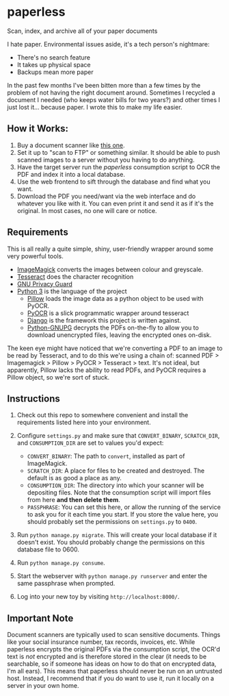 # paperless
Scan, index, and archive all of your paper documents

I hate paper.  Environmental issues aside, it's a tech person's nightmare:

* There's no search feature
* It takes up physical space
* Backups mean more paper

In the past few months I've been bitten more than a few times by the problem
of not having the right document around.  Sometimes I recycled a document I
needed (who keeps water bills for two years?) and other times I just lost
it... because paper.  I wrote this to make my life easier.

## How it Works:

1. Buy a document scanner like [this one](http://www.brother.ca/en-CA/Scanners/11/ProductDetail/ADS1500W?ProductDetail=productdetail).
2. Set it up to "scan to FTP" or something similar. It should be able to push
   scanned images to a server without you having to do anything.
3. Have the target server run the *paperless* consumption script to OCR the PDF
   and index it into a local database.
4. Use the web frontend to sift through the database and find what you want.
5. Download the PDF you need/want via the web interface and do whatever you
   like with it.  You can even print it and send it as if it's the original.
   In most cases, no one will care or notice.


## Requirements

This is all really a quite simple, shiny, user-friendly wrapper around some very
powerful tools.

* [ImageMagick](http://imagemagick.org/) converts the images between colour and
  greyscale.
* [Tesseract](https://github.com/tesseract-ocr) does the character recognition
* [GNU Privacy Guard](https://gnupg.org)
* [Python 3](https://python.org/) is the language of the project
    * [Pillow](https://pypi.python.org/pypi/pillowfight/) loads the image data
      as a python object to be used with PyOCR.
    * [PyOCR](https://github.com/jflesch/pyocr) is a slick programmatic wrapper
      around tesseract
    * [Django](https://djangoproject.org/) is the framework this project is 
      written against.
    * [Python-GNUPG](http://pythonhosted.org/python-gnupg/) decrypts the PDFs
      on-the-fly to allow you to download unencrypted files, leaving the
      encrypted ones on-disk.

The keen eye might have noticed that we're converting a PDF to an image to be
read by Tesseract, and to do this we're using a chain of: scanned PDF >
Imagemagick > Pillow > PyOCR > Tesseract > text.  It's not ideal, but
apparently, Pillow lacks the ability to read PDFs, and PyOCR requires a Pillow
object, so we're sort of stuck.


## Instructions

1. Check out this repo to somewhere convenient and install the requirements
   listed here into your environment.

2. Configure `settings.py` and make sure that `CONVERT_BINARY`, `SCRATCH_DIR`,
   and `CONSUMPTION_DIR` are set to values you'd expect:

    * `CONVERT_BINARY`: The path to `convert`, installed as part of ImageMagick.
    * `SCRATCH_DIR`: A place for files to be created and destroyed.  The default
      is as good a place as any.
    * `CONSUMPTION_DIR`: The directory into which your scanner will be
      depositing files.  Note that the consumption script will import files from
      here **and then delete them**.
    * `PASSPHRASE`: You can set this here, or allow the running of the service
      to ask you for it each time you start.  If you store the value here, you
      should probably set the permissions on `settings.py` to `0400`.

3. Run `python manage.py migrate`.  This will create your local database if it
   doesn't exist.  You should probably change the permissions on this database
   file to 0600.

4. Run `python manage.py consume`.

5. Start the webserver with `python manage.py runserver` and enter the same
   passphrase when prompted.

6. Log into your new toy by visiting `http://localhost:8000/`.


## Important Note

Document scanners are typically used to scan sensitive documents.  Things like
your social insurance number, tax records, invoices, etc.  While paperless
encrypts the original PDFs via the consumption script, the OCR'd text is *not*
encrypted and is therefore stored in the clear (it needs to be searchable, so
if someone has ideas on how to do that on encrypted data, I'm all ears).  This
means that paperless should never be run on an untrusted host.  Instead, I
recommend that if you do want to use it, run it locally on a server in your own
home.
